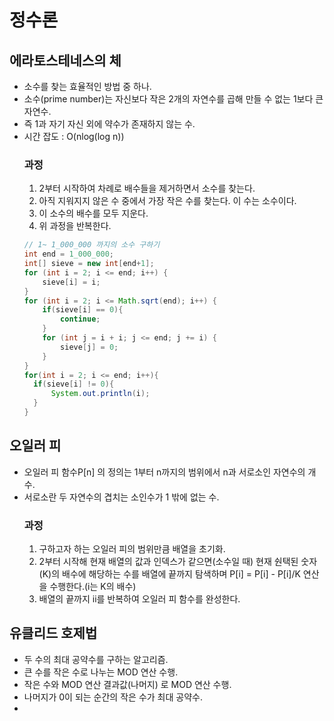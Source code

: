 # 정수론

## 에라토스테네스의 체
- 소수를 찾는 효율적인 방법 중 하나.
- 소수(prime number)는 자신보다 작은 2개의 자연수를 곱해 만들 수 없는 1보다 큰 자연수.
- 즉 1과 자기 자신 외에 약수가 존재하지 않는 수.
- 시간 잡도 : O(nlog(log n))
    ### 과정
  1. 2부터 시작하여 차례로 배수들을 제거하면서 소수를 찾는다.
  2. 아직 지워지지 않은 수 중에서 가장 작은 수를 찾는다. 이 수는 소수이다.
  3. 이 소수의 배수를 모두 지운다.
  4. 위 과정을 반복한다.
  ```java
  // 1~ 1_000_000 까지의 소수 구하기
  int end = 1_000_000;
  int[] sieve = new int[end+1];
  for (int i = 2; i <= end; i++) {
      sieve[i] = i;
  }
  for (int i = 2; i <= Math.sqrt(end); i++) {
      if(sieve[i] == 0){
          continue;
      }
      for (int j = i + i; j <= end; j += i) {
          sieve[j] = 0;
      }
  }
  for(int i = 2; i <= end; i++){
    if(sieve[i] != 0){
        System.out.println(i);
    }
  }
  ```

## 오일러 피

- 오일러 피 함수P[n] 의 정의는 1부터 n까지의 범위에서 n과 서로소인 자연수의 개수.
- 서로소란 두 자연수의 겹치는 소인수가 1 밖에 없는 수.
    ### 과정
  1. 구하고자 하는 오일러 피의 범위만큼 배열을 초기화.
  2. 2부터 시작해 현재 배열의 값과 인덱스가 같으면(소수일 때) 현재 숸택된 숫자(K)의 배수에 해당하는 수를
  배열에 끝까지 탐색하며 P[i] = P[i] - P[i]/K 연산을 수행한다.(i는 K의 배수)
  3. 배열의 끝까지 ii를 반복하여 오일러 피 함수를 완성한다.

## 유클리드 호제법

- 두 수의 최대 공약수를 구하는 알고리즘.
- 큰 수를 작은 수로 나누는 MOD 연산 수행.
- 작은 수와 MOD 연산 결과값(나머지) 로 MOD 연산 수행.
- 나머지가 0이 되는 순간의 작은 수가 최대 공약수.
- 